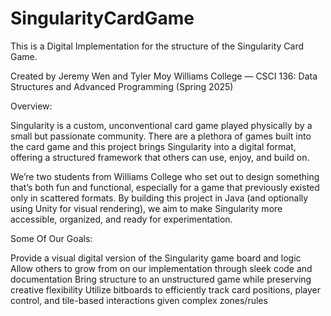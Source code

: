 # SingularityCardGame

This is a Digital Implementation for the structure of the Singularity Card Game. 

Created by Jeremy Wen and Tyler Moy
Williams College — CSCI 136: Data Structures and Advanced Programming (Spring 2025)

Overview:

Singularity is a custom, unconventional card game played physically by a small but passionate community. There are a plethora of games built into the card game and this project brings Singularity into a digital format, offering a structured framework that others can use, enjoy, and build on.

We’re two students from Williams College who set out to design something that’s both fun and functional, especially for a game that previously existed only in scattered formats. By building this project in Java (and optionally using Unity for visual rendering), we aim to make Singularity more accessible, organized, and ready for experimentation.

Some Of Our Goals:

Provide a visual digital version of the Singularity game board and logic
Allow others to grow from on our implementation through sleek code and documentation
Bring structure to an unstructured game while preserving creative flexibility
Utilize bitboards to efficiently track card positions, player control, and tile-based interactions given complex zones/rules
